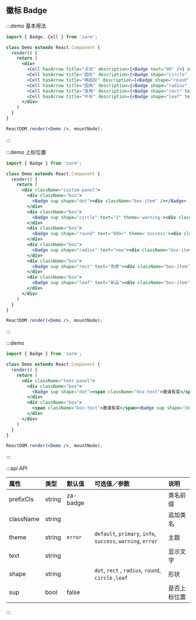 ## 徽标 Badge

:::demo 基本用法
```jsx
import { Badge, Cell } from 'zarm';

class Demo extends React.Component {
  render() {
    return (
      <div>
        <Cell hasArrow title="点状" description={<Badge text="99" />} onClick={() => {}} />
        <Cell hasArrow title="圆形" description={<Badge shape="circle" text={3} />} onClick={() => {}} />
        <Cell hasArrow title="椭圆形" description={<Badge shape="round" text="999+" />} onClick={() => {}} />
        <Cell hasArrow title="圆角" description={<Badge shape="radius" text="new" />} onClick={() => {}} />
        <Cell hasArrow title="直角" description={<Badge shape="rect" text="免费" />} onClick={() => {}} />
        <Cell hasArrow title="叶形" description={<Badge shape="leaf" text="新品" />} onClick={() => {}} />
      </div>
    )
  }
}

ReactDOM.render(<Demo />, mountNode);
```
:::


:::demo 上标位置
```jsx
import { Badge } from 'zarm';

class Demo extends React.Component {
  render() {
    return (
      <div className="custom-panel">
        <div className="box">
          <Badge sup shape="dot"><div className="box-item" /></Badge>
        </div>
        <div className="box">
          <Badge sup shape="circle" text="3" theme='warning'><div className="box-item" /></Badge>
        </div>
        <div className="box">
          <Badge sup shape="round" text="999+" theme='success'><div className="box-item" /></Badge>
        </div>
        <div className="box">
          <Badge sup shape="radius" text="new"><div className="box-item" /></Badge>
        </div>
        <div className="box">
          <Badge sup shape="rect" text="免费"><div className="box-item" /></Badge>
        </div>
        <div className="box">
          <Badge sup shape="leaf" text="新品"><div className="box-item" /></Badge>
        </div>
      </div>
    )
  }
}

ReactDOM.render(<Demo />, mountNode);
```
:::

:::demo
```jsx
import { Badge } from 'zarm';

class Demo extends React.Component {
  render() {
    return (
      <div className="text-panel">
        <div className="box">
          <Badge sup shape="dot"><span className="box-text">邀请有奖</span></Badge>
        </div>
        <div className="box">
          <span className="box-text">邀请有奖</span><Badge sup shape="dot"/>
        </div>
      </div>
    )
  }
}

ReactDOM.render(<Demo />, mountNode);
```
:::


:::api API

| 属性 | 类型 | 默认值 | 可选值／参数 | 说明 |
| :--- | :--- | :--- | :--- | :--- |
| prefixCls | string | za-badge | | 类名前缀 |
| className | string | | | 追加类名 |
| theme | string | `error` | `default`, `primary`, `info`, `success`, `warning`, `error` | 主题 |
| text | string | | | 显示文字 |
| shape | string | | `dot`, `rect` , `radius`, `round`, `circle` ,`leaf` | 形状 |
| sup | bool | false | | 是否上标位置 |

:::
